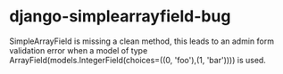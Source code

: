 # django-simplearrayfield-bug
SimpleArrayField is missing a clean method, this leads to an admin form validation error when a model of type ArrayField(models.IntegerField(choices=((0, 'foo'),(1, 'bar')))) is used.
